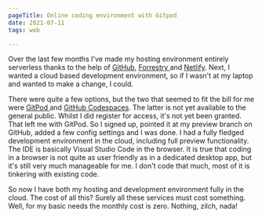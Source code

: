 ```yaml
---
pageTitle: Online coding environment with Gitpod
date: 2021-07-11
tags: web

---
```

Over the last few months I've made my hosting environment entirely serverless thanks to the help of [GitHub](https://github.com/), [Forrestry ](https://forestry.io/)and [Netlify](https://www.netlify.com/). Next, I wanted a cloud based development environment, so if I wasn't at my laptop and wanted to make a change, I could.

There were quite a few options, but the two that seemed to fit the bill for me were [GitPod ](https://www.gitpod.io/)and [GitHub Codespaces](https://github.com/features/codespaces). The latter is not yet available to the general public. Whilst I did register for access, it's not yet been granted. That left me with GitPod. So I signed up, pointed it at my preview branch on GitHub, added a few config settings and I was done. I had a fully fledged development environment in the cloud, including full preview functionality. The IDE is basically Visual Studio Code in the browser. It is true that coding in a browser is not quite as user friendly as in a dedicated desktop app, but it's still very much manageable for me. I don't code that much, most of it is tinkering with existing code.

So now I have both my hosting and development environment fully in the cloud. The cost of all this? Surely all these services must cost something. Well, for my basic needs the monthly cost is zero. Nothing, zilch, nada!